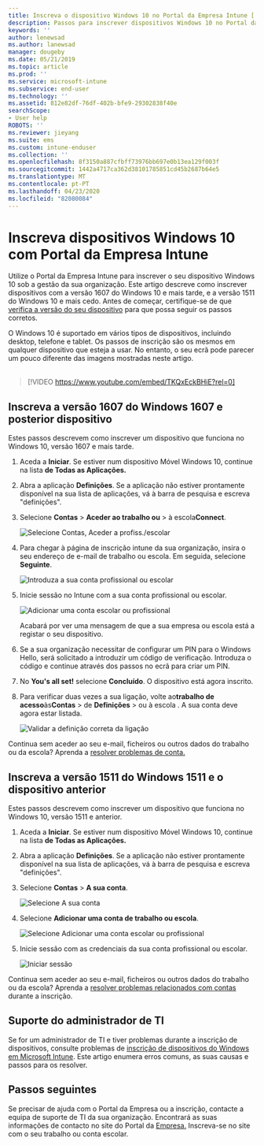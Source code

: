 ```yaml
---
title: Inscreva o dispositivo Windows 10 no Portal da Empresa Intune [ Microsoft Docs
description: Passos para inscrever dispositivos Windows 10 no Portal da Empresa Intune
keywords: ''
author: lenewsad
ms.author: lanewsad
manager: dougeby
ms.date: 05/21/2019
ms.topic: article
ms.prod: ''
ms.service: microsoft-intune
ms.subservice: end-user
ms.technology: ''
ms.assetid: 812e82df-76df-402b-bfe9-29302838f40e
searchScope:
- User help
ROBOTS: ''
ms.reviewer: jieyang
ms.suite: ems
ms.custom: intune-enduser
ms.collection: ''
ms.openlocfilehash: 8f3150a887cfbff73976bb697e0b13ea129f003f
ms.sourcegitcommit: 1442a4717ca362d38101785851cd45b2687b64e5
ms.translationtype: MT
ms.contentlocale: pt-PT
ms.lasthandoff: 04/23/2020
ms.locfileid: "82080084"
---
```

# <a name="enroll-windows-10-devices-with-intune-company-portal"></a>Inscreva dispositivos Windows 10 com Portal da Empresa Intune

Utilize o Portal da Empresa Intune para inscrever o seu dispositivo Windows 10 sob a gestão da sua organização. Este artigo descreve como inscrever dispositivos com a versão 1607 do Windows 10 e mais tarde, e a versão 1511 do Windows 10 e mais cedo. Antes de começar, certifique-se de que [verifica a versão do seu dispositivo](windows-enrollment-company-portal.md#find-windows-10-version-number) para que possa seguir os passos corretos.  

O Windows 10 é suportado em vários tipos de dispositivos, incluindo desktop, telefone e tablet. Os passos de inscrição são os mesmos em qualquer dispositivo que esteja a usar. No entanto, o seu ecrã pode parecer um pouco diferente das imagens mostradas neste artigo.  
</br>
> [!VIDEO https://www.youtube.com/embed/TKQxEckBHiE?rel=0]

## <a name="enroll-windows-10-version-1607-and-later-device"></a>Inscreva a versão 1607 do Windows 1607 e posterior dispositivo 
Estes passos descrevem como inscrever um dispositivo que funciona no Windows 10, versão 1607 e mais tarde.  

1. Aceda a **Iniciar**. Se estiver num dispositivo Móvel Windows 10, continue na lista **de Todas as Aplicações.**

2. Abra a aplicação **Definições**. Se a aplicação não estiver prontamente disponível na sua lista de aplicações, vá à barra de pesquisa e escreva "definições".

3. Selecione **Contas** > **Aceder ao trabalho ou** > à escola**Connect**.  


    ![Selecione Contas, Aceder a profiss./escolar](./media/w10-enroll-rs1-connect-to-work-or-school.png)  

4. Para chegar à página de inscrição intune da sua organização, insira o seu endereço de e-mail de trabalho ou escola. Em seguida, selecione **Seguinte**.  


   ![Introduza a sua conta profissional ou escolar](./media/w10-enroll-rs1-set-up-work-or-school-account.png)  

5. Inicie sessão no Intune com a sua conta profissional ou escolar.  


    ![Adicionar uma conta escolar ou profissional](./media/w10-enroll-rs1-enter-your-credentials.png)  

    Acabará por ver uma mensagem de que a sua empresa ou escola está a registar o seu dispositivo.

6. Se a sua organização necessitar de configurar um PIN para o Windows Hello, será solicitado a introduzir um código de verificação. Introduza o código e continue através dos passos no ecrã para criar um PIN.  

7. No **You's all set!** selecione **Concluído**. O dispositivo está agora inscrito.  

8. Para verificar duas vezes a sua ligação, volte ao**trabalho de acesso**às**Contas** > de **Definições** > ou à escola .  A sua conta deve agora estar listada.  


    ![Validar a definição correta da ligação](./media/w10-enroll-rs1-validate-successful-enrollment.png)  

Continua sem aceder ao seu e-mail, ficheiros ou outros dados do trabalho ou da escola? Aprenda a [resolver problemas de conta.](troubleshoot-your-windows-10-device-windows.md#troubleshooting-steps-to-follow-if-you-see-access-work-or-school)  

## <a name="enroll-windows-10-version-1511-and-earlier-device"></a>Inscreva a versão 1511 do Windows 1511 e o dispositivo anterior  
Estes passos descrevem como inscrever um dispositivo que funciona no Windows 10, versão 1511 e anterior.  

1. Aceda a **Iniciar**. Se estiver num dispositivo Móvel Windows 10, continue na lista **de Todas as Aplicações.**

2. Abra a aplicação **Definições**. Se a aplicação não estiver prontamente disponível na sua lista de aplicações, vá à barra de pesquisa e escreva "definições".

3. Selecione **Contas** > **A sua conta**.  


    ![Selecione A sua conta](./media/W10-enroll-2-accounts-your-account.png)  

5. Selecione **Adicionar uma conta de trabalho ou escola**.  


    ![Selecione Adicionar uma conta escolar ou profissional](./media/w10-enroll-3-add-work-school-acct.png)  

6. Inicie sessão com as credenciais da sua conta profissional ou escolar.  


    ![Iniciar sessão](./media/W10-enroll-4-sign-in.png)  

Continua sem aceder ao seu e-mail, ficheiros ou outros dados do trabalho ou da escola? Aprenda a [resolver problemas relacionados com contas](troubleshoot-your-windows-10-device-windows.md#troubleshooting-steps-to-follow-if-you-see-your-account) durante a inscrição.  

## <a name="it-administrator-support"></a>Suporte do administrador de TI   

Se for um administrador de TI e tiver problemas durante a inscrição de dispositivos, consulte problemas de [inscrição de dispositivos do Windows em Microsoft Intune](https://support.microsoft.com/help/4469913). Este artigo enumera erros comuns, as suas causas e passos para os resolver. 

## <a name="next-steps"></a>Passos seguintes  
Se precisar de ajuda com o Portal da Empresa ou a inscrição, contacte a equipa de suporte de TI da sua organização. Encontrará as suas informações de contacto no site do Portal da [Empresa.](https://go.microsoft.com/fwlink/?linkid=2010980) Inscreva-se no site com o seu trabalho ou conta escolar.  

 

